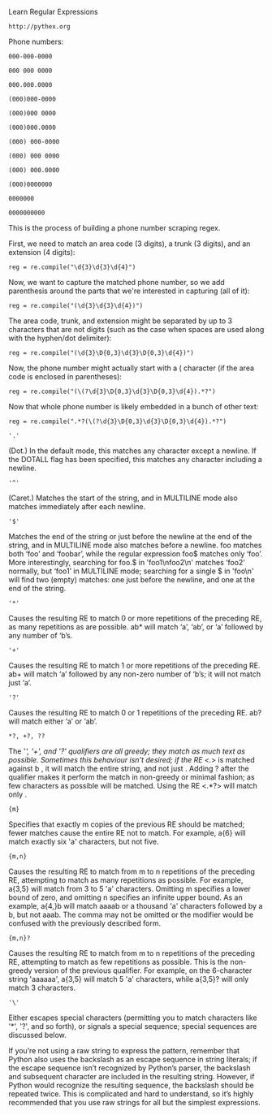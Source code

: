 Learn Regular Expressions


```
http://pythex.org
```
Phone numbers:
```
000-000-0000
```
```
000 000 0000
```
```
000.000.0000
```
```
(000)000-0000
```
```
(000)000 0000
```
```
(000)000.0000
```
```
(000) 000-0000
```
```
(000) 000 0000
```
```
(000) 000.0000
```
```
(000)0000000
```
```
0000000
```
```
0000000000
```


This is the process of building a phone number scraping regex.

First, we need to match an area code (3 digits), a trunk (3 digits), and an extension (4 digits):
```
reg = re.compile("\d{3}\d{3}\d{4}")
```
Now, we want to capture the matched phone number, so we add parenthesis around the parts that we're interested in capturing (all of it):
```
reg = re.compile("(\d{3}\d{3}\d{4})")
```
The area code, trunk, and extension might be separated by up to 3 characters that are not digits (such as the case when spaces are used along with the hyphen/dot delimiter):
```
reg = re.compile("(\d{3}\D{0,3}\d{3}\D{0,3}\d{4})")
```
Now, the phone number might actually start with a ( character (if the area code is enclosed in parentheses):
```
reg = re.compile("(\(?\d{3}\D{0,3}\d{3}\D{0,3}\d{4}).*?")
```
Now that whole phone number is likely embedded in a bunch of other text:
```
reg = re.compile(".*?(\(?\d{3}\D{0,3}\d{3}\D{0,3}\d{4}).*?")
```


```
'.'
```
(Dot.) In the default mode, this matches any character except a newline. If the DOTALL flag has been specified, this matches any character including a newline.
```
'^'
```
(Caret.) Matches the start of the string, and in MULTILINE mode also matches immediately after each newline.
```
'$'
```
Matches the end of the string or just before the newline at the end of the string, and in MULTILINE mode also matches before a newline. foo matches both ‘foo’ and ‘foobar’, while the regular expression foo$ matches only ‘foo’. More interestingly, searching for foo.$ in 'foo1\nfoo2\n' matches ‘foo2’ normally, but ‘foo1’ in MULTILINE mode; searching for a single $ in 'foo\n' will find two (empty) matches: one just before the newline, and one at the end of the string.
```
'*'
```
Causes the resulting RE to match 0 or more repetitions of the preceding RE, as many repetitions as are possible. ab* will match ‘a’, ‘ab’, or ‘a’ followed by any number of ‘b’s.
```
'+'
```
Causes the resulting RE to match 1 or more repetitions of the preceding RE. ab+ will match ‘a’ followed by any non-zero number of ‘b’s; it will not match just ‘a’.
```
'?'
```
Causes the resulting RE to match 0 or 1 repetitions of the preceding RE. ab? will match either ‘a’ or ‘ab’.
```
*?, +?, ??
```
The '*', '+', and '?' qualifiers are all greedy; they match as much text as possible. Sometimes this behaviour isn’t desired; if the RE <.*> is matched against <a> b <c>, it will match the entire string, and not just <a>. Adding ? after the qualifier makes it perform the match in non-greedy or minimal fashion; as few characters as possible will be matched. Using the RE <.*?> will match only <a>.
```
{m}
```
Specifies that exactly m copies of the previous RE should be matched; fewer matches cause the entire RE not to match. For example, a{6} will match exactly six 'a' characters, but not five.
```
{m,n}
```
Causes the resulting RE to match from m to n repetitions of the preceding RE, attempting to match as many repetitions as possible. For example, a{3,5} will match from 3 to 5 'a' characters. Omitting m specifies a lower bound of zero, and omitting n specifies an infinite upper bound. As an example, a{4,}b will match aaaab or a thousand 'a' characters followed by a b, but not aaab. The comma may not be omitted or the modifier would be confused with the previously described form.
```
{m,n}?
```
Causes the resulting RE to match from m to n repetitions of the preceding RE, attempting to match as few repetitions as possible. This is the non-greedy version of the previous qualifier. For example, on the 6-character string 'aaaaaa', a{3,5} will match 5 'a' characters, while a{3,5}? will only match 3 characters.
```
'\'
```
Either escapes special characters (permitting you to match characters like '*', '?', and so forth), or signals a special sequence; special sequences are discussed below.

If you’re not using a raw string to express the pattern, remember that Python also uses the backslash as an escape sequence in string literals; if the escape sequence isn’t recognized by Python’s parser, the backslash and subsequent character are included in the resulting string. However, if Python would recognize the resulting sequence, the backslash should be repeated twice. This is complicated and hard to understand, so it’s highly recommended that you use raw strings for all but the simplest expressions.